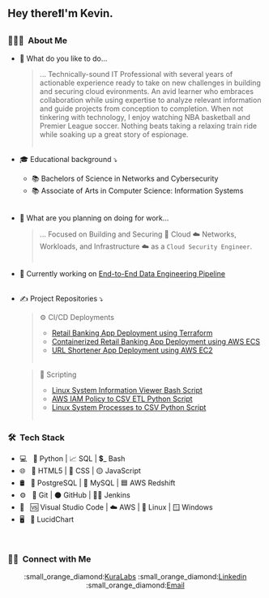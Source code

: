 <h2> Hey there❗I'm Kevin.</h2>

<h3> 👨🏻‍💻 &nbsp;About Me </h3>

- 🤔 What do you like to do...
    > ... Technically-sound IT Professional with several years of actionable experience ready to take on new challenges in building and securing cloud evironments. An avid learner who embraces collaboration while using expertise to analyze relevant information and guide projects from conception to completion. When not tinkering with technology, I enjoy watching NBA basketball and Premier League soccer. Nothing beats taking a relaxing train ride while soaking up a great story of espionage.<br><br>
- 🎓 Educational background :arrow_heading_down:
    * :books: Bachelors of Science in Networks and Cybersecurity
    * :books: Associate of Arts in Computer Science: Information Systems<br><br>
- 💼 What are you planning on doing for work...
    > ... Focused on Building and Securing 🔐 Cloud ☁️ Networks, Workloads, and Infrastructure ☁️ as a `Cloud Security Engineer`.<br><br>
- 🌱 Currently working on [End-to-End Data Engineering Pipeline](https://github.com/kaedmond24/end-to-end-data-engineering-project-4413618)<br><br>
- ✍️ Project Repositories :arrow_heading_down:
    > :gear: CI/CD Deployments
    >  * [Retail Banking App Deployment using Terraform](https://github.com/kaedmond24/python_banking_app_deployment_5)
    >  * [Containerized Retail Banking App Deployment using AWS ECS](https://github.com/kaedmond24/containerized_bank_application_deployment_7)
    >  * [URL Shortener App Deployment using AWS EC2](https://github.com/kaedmond24/python_url_shortener_deployment_4)<br><br>

    > :repeat: Scripting
    >  * [Linux System Information Viewer Bash Script](https://github.com/kaedmond24/Build-Script-3)
    >  * [AWS IAM Policy to CSV ETL Python Script](https://github.com/kaedmond24/iam_policies_csv_script)
    >  * [Linux System Processes to CSV Python Script](https://github.com/kaedmond24/python_system_processes_to_csv_script)<br><br>


<h3> 🛠 &nbsp;Tech Stack</h3>

- 💻 &nbsp;
🐍 Python | 
📈 SQL | 
💲_ Bash
- 🌐 &nbsp;
🔴 HTML5 | 
🔵 CSS | 
🟡 JavaScript
- 🛢 &nbsp;
🐘 PostgreSQL | 
🐬 MySQL | 
🟦 AWS Redshift
- ⚙️ &nbsp;
🥂 Git | 
  ⚫ GitHub | 
🤵‍♂️ Jenkins
- 🔧 &nbsp;
🆚 Visual Studio Code | 
☁️ AWS | 
🐧 Linux | 
🪟 Windows
- 🖥 &nbsp;
📐 LucidChart

<br/>

<h3> 🤝🏻 &nbsp;Connect with Me </h3>

<p align="center">
:small_orange_diamond:<a href="https://kuralabs.org">KuraLabs</a>
:small_orange_diamond:<a href="https://www.linkedin.com/in/kedmond24">Linkedin</a>
:small_orange_diamond:<a href="mailto:kaedmond24@gmail.com">Email</a>
</p>
